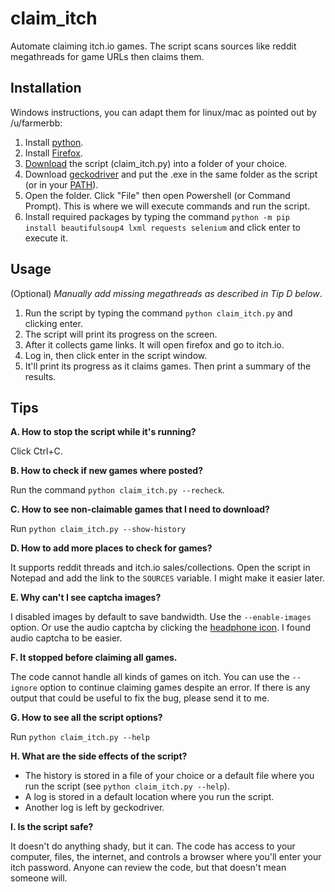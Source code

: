 # claim_itch
Automate claiming itch.io games. The script scans sources like reddit megathreads for game URLs then claims them.

## Installation
Windows instructions, you can adapt them for linux/mac as pointed out by /u/farmerbb:

1. Install [python](https://www.python.org/downloads/).
2. Install [Firefox](https://www.mozilla.org/firefox/).
3. [Download](https://github.com/Iron-Row/claim_itch/releases/latest/) the script (claim_itch.py) into a folder of your choice.
4. Download [geckodriver](https://github.com/mozilla/geckodriver/releases) and put the .exe in the same folder as the script (or in your [PATH](https://www.howtogeek.com/118594/how-to-edit-your-system-path-for-easy-command-line-access/)).
5. Open the folder. Click "File" then open Powershell (or Command Prompt). This is where we will execute commands and run the script.
6. Install required packages by typing the command `python -m pip install beautifulsoup4 lxml requests selenium` and click enter to execute it.

## Usage

(Optional) *Manually add missing megathreads as described in Tip D below*.

1. Run the script by typing the command `python claim_itch.py` and clicking enter.
2. The script will print its progress on the screen.
3. After it collects game links. It will open firefox and go to itch.io.
4. Log in, then click enter in the script window.
5. It'll print its progress as it claims games. Then print a summary of the results.

## Tips

**A. How to stop the script while it's running?**

Click Ctrl+C.

**B. How to check if new games where posted?**

Run the command `python claim_itch.py --recheck`.

**C. How to see non-claimable games that I need to download?**

Run `python claim_itch.py --show-history`

**D. How to add more places to check for games?**

It supports reddit threads and itch.io sales/collections. Open the script in Notepad and add the link to the `SOURCES` variable. I might make it easier later.

**E. Why can't I see captcha images?**

I disabled images by default to save bandwidth. Use the `--enable-images` option. Or use the audio captcha by clicking the [headphone icon](https://lh3.googleusercontent.com/K3-D1VX2E3fWD4rHRoqqmogPU-a_SV48lDideMH3bKSGNUE0Z-UMP0R0HGlAL2I=w305-h458). I found audio captcha to be easier.

**F. It stopped before claiming all games.**

The code cannot handle all kinds of games on itch. You can use the `--ignore` option to continue claiming games despite an error. If there is any output that could be useful to fix the bug, please send it to me.

**G. How to see all the script options?**

Run `python claim_itch.py --help`

**H. What are the side effects of the script?**

* The history is stored in a file of your choice or a default file where you run the script (see `python claim_itch.py --help`).
* A log is stored in a default location where you run the script.
* Another log is left by geckodriver.

**I. Is the script safe?**

It doesn't do anything shady, but it can. The code has access to your computer, files, the internet, and controls a browser where you'll enter your itch password. Anyone can review the code, but that doesn't mean someone will.
